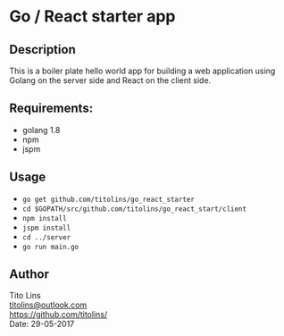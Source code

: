 # Go / React starter app

## Description
This is a boiler plate hello world app for building a web application using
Golang on the server side and React on the client side.

## Requirements:
* golang 1.8
* npm
* jspm

## Usage
* `go get github.com/titolins/go_react_starter`
* `cd $GOPATH/src/github.com/titolins/go_react_start/client`
* `npm install`
* `jspm install`
* `cd ../server`
* `go run main.go`

## Author  
Tito Lins  
titolins@outlook.com  
https://github.com/titolins/  
Date: 29-05-2017  
